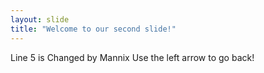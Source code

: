 ```yaml
---
layout: slide
title: "Welcome to our second slide!"
---
```

Line 5 is Changed by Mannix
Use the left arrow to go back!
